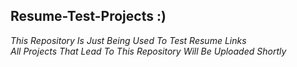 ## Resume-Test-Projects :)

_This Repository Is Just Being Used To Test Resume Links <br>
All Projects That Lead To This Repository Will Be Uploaded Shortly_

